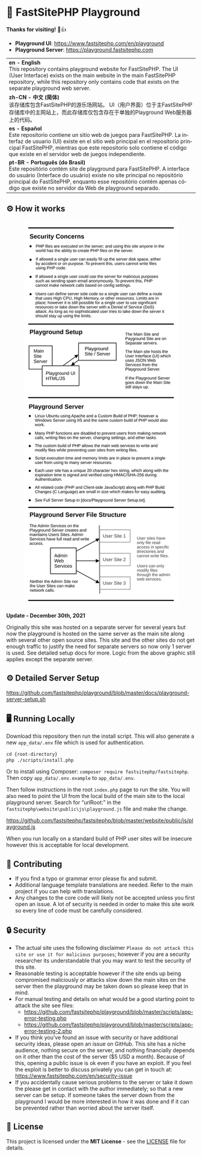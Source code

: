 # 🌟 FastSitePHP Playground

**Thanks for visiting!** 🌠👍

* __Playground UI__: https://www.fastsitephp.com/en/playground
* __Playground Server__: https://playground.fastsitephp.com

<table>
  <tbody>
    <tr>
      <td><strong>en - English</strong><br> This repository contains playground website for FastSitePHP. The UI (User Interface) exists on the main website in the main FastSitePHP repository, while this repository only contains code that exists on the separate playground web server.</td>
    </tr>
    <tr>
      <td lang="zn-CH"><strong>zh-CN - 中文 (简体)</strong><br> 该存储库包含FastSitePHP的游乐场网站。 UI（用户界面）位于主FastSitePHP存储库中的主网站上，而此存储库仅包含存在于单独的Playground Web服务器上的代码。</td>
    </tr>
    <tr>
      <td lang="es"><strong>es - Español</strong><br> Este repositorio contiene un sitio web de juegos para FastSitePHP. La interfaz de usuario (UI) existe en el sitio web principal en el repositorio principal FastSitePHP, mientras que este repositorio solo contiene el código que existe en el servidor web de juegos independiente.</td>
    </tr>
    <tr>
      <td lang="pt-BR"><strong>pt-BR - Português (do Brasil)</strong><br> Este repositório contém site de playground para FastSitePHP. A interface do usuário (Interface do usuário) existe no site principal no repositório principal do FastSitePHP, enquanto esse repositório contém apenas código que existe no servidor da Web de playground separado.</td>
    </tr>
    <!--
    <tr>
      <td lang="{iso}"><strong>{iso} - {lang}</strong><br> {content}</td>
    </tr>
    -->
  </tbody>
</table>

## ⚙️ How it works

<p align="center">
    <img src="https://github.com/fastsitephp/static-files/blob/master/img/playground/How-it-Works.svg" alt="Playground - How it works">
</p>

**Update - December 30th, 2021**

Originally this site was hosted on a separate server for several years but now the playground is hosted on the same server as the main site along with several other open source sites. This site and the other sites do not get enough traffic to justify the need for separate servers so now only 1 server is used. See detailed setup docs for more. Logic from the above graphic still applies except the separate server.

## ⚙️ Detailed Server Setup

https://github.com/fastsitephp/playground/blob/master/docs/playground-server-setup.sh

## 🖥️ Running Locally

Download this repository then run the install script. This will also generate a new `app_data/.env` file which is used for authentication.

~~~
cd {root-directory}
php ./scripts/install.php
~~~

Or to install using Composer: `composer require fastsitephp/fastsitephp`. Then copy `app_data/.env.example` to `app_data/.env`.

Then follow instructions in the root `index.php` page to run the site. You will also need to point the UI from the local build of the main site to the local playground server. Search for “urlRoot:” in the `fastsitephp\website\public\js\playground.js` file and make the change.

https://github.com/fastsitephp/fastsitephp/blob/master/website/public/js/playground.js

When you run locally on a standard build of PHP user sites will be insecure however this is acceptable for local development.

## 🤝 Contributing

* If you find a typo or grammar error please fix and submit.
* Additional language template translations are needed. Refer to the main project if you can help with translations.
* Any changes to the core code will likely not be accepted unless you first open an issue. A lot of security is needed in order to make this site work so every line of code must be carefully considered.

## 🔒 Security

* The actual site uses the following disclaimer `Please do not attack this site or use it for malicious purposes`; however if you are a security researcher its understandable that you may want to test the security of this site.
* Reasonable testing is acceptable however if the site ends up being compromised maliciously or attacks slow down the main sites on the server then the playground may be taken down so please keep that in mind.
* For manual testing and details on what would be a good starting point to attack the site see files:
  * https://github.com/fastsitephp/playground/blob/master/scripts/app-error-testing.php
  * https://github.com/fastsitephp/playground/blob/master/scripts/app-error-testing-2.php
* If you think you’ve found an issue with security or have additional security ideas, please open an issue on GitHub. This site has a niche audience, nothing secure on the server, and nothing financially depends on it other than the cost of the server ($5 USD a month). Because of this, opening a public issue is ok even if you have an exploit. If you feel the exploit is better to discuss privately you can get in touch at: https://www.fastsitephp.com/en/security-issue
* If you accidentally cause serious problems to the server or take it down the please get in contact with the author immediately; so that a new server can be setup. If someone takes the server down from the playground I would be more interested in how it was done and if it can be prevented rather than worried about the server itself.

## 📝 License

This project is licensed under the **MIT License** - see the [LICENSE](LICENSE) file for details.
